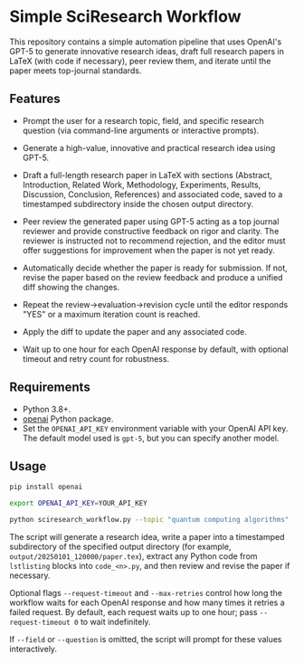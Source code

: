 # Simple SciResearch Workflow

This repository contains a simple automation pipeline that uses OpenAI's GPT-5 to generate innovative research ideas, draft full research papers in LaTeX (with code if necessary), peer review them, and iterate until the paper meets top-journal standards.

## Features

- Prompt the user for a research topic, field, and specific research question (via command-line arguments or interactive prompts).
- Generate a high-value, innovative and practical research idea using GPT-5.
 
- Draft a full-length research paper in LaTeX with sections (Abstract, Introduction, Related Work, Methodology, Experiments, Results, Discussion, Conclusion, References) and associated code, saved to a timestamped subdirectory inside the chosen output directory.
- Peer review the generated paper using GPT-5 acting as a top journal reviewer and provide constructive feedback on rigor and clarity. The reviewer is instructed not to recommend rejection, and the editor must offer suggestions for improvement when the paper is not yet ready.
 
- Automatically decide whether the paper is ready for submission. If not, revise the paper based on the review feedback and produce a unified diff showing the changes.
- Repeat the review→evaluation→revision cycle until the editor responds "YES" or a maximum iteration count is reached.
- Apply the diff to update the paper and any associated code.
- Wait up to one hour for each OpenAI response by default, with optional timeout and retry count for robustness.

## Requirements

- Python 3.8+.
- [openai](https://pypi.org/project/openai/) Python package.
- Set the `OPENAI_API_KEY` environment variable with your OpenAI API key. The default model used is `gpt-5`, but you can specify another model.

## Usage

```bash
pip install openai

export OPENAI_API_KEY=YOUR_API_KEY

python sciresearch_workflow.py --topic "quantum computing algorithms" --field "Computer Science" --question "How can error rates be reduced?" --output-dir ./output
```

 The script will generate a research idea, write a paper into a timestamped subdirectory of the specified output directory (for example, `output/20250101_120000/paper.tex`), extract any Python code from `lstlisting` blocks into `code_<n>.py`, and then review and revise the paper if necessary.

Optional flags `--request-timeout` and `--max-retries` control how long the workflow waits for each OpenAI response and how many times it retries a failed request. By default, each request waits up to one hour; pass `--request-timeout 0` to wait indefinitely.

If `--field` or `--question` is omitted, the script will prompt for these values interactively.
 
